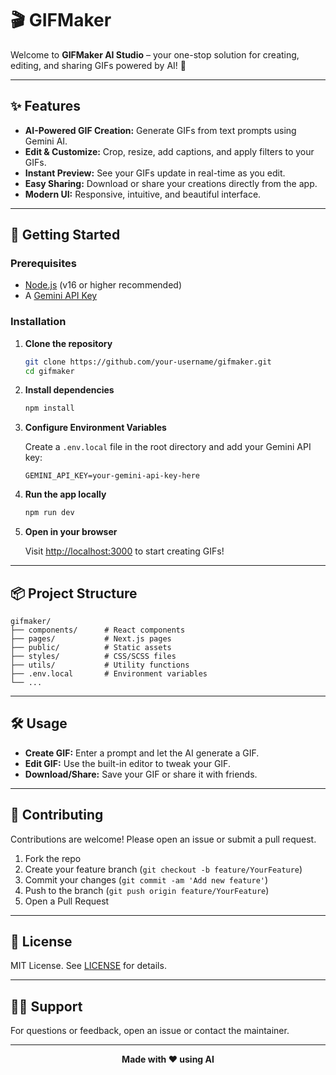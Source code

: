 

# 🎬 GIFMaker

Welcome to **GIFMaker AI Studio** – your one-stop solution for creating, editing, and sharing GIFs powered by AI! 🚀

---

## ✨ Features

- **AI-Powered GIF Creation:** Generate GIFs from text prompts using Gemini AI.
- **Edit & Customize:** Crop, resize, add captions, and apply filters to your GIFs.
- **Instant Preview:** See your GIFs update in real-time as you edit.
- **Easy Sharing:** Download or share your creations directly from the app.
- **Modern UI:** Responsive, intuitive, and beautiful interface.

---

## 🚀 Getting Started

### Prerequisites

- [Node.js](https://nodejs.org/) (v16 or higher recommended)
- A [Gemini API Key](https://ai.google.dev/)

### Installation

1. **Clone the repository**
   ```bash
   git clone https://github.com/your-username/gifmaker.git
   cd gifmaker
   ```

2. **Install dependencies**
   ```bash
   npm install
   ```

3. **Configure Environment Variables**

   Create a `.env.local` file in the root directory and add your Gemini API key:
   ```
   GEMINI_API_KEY=your-gemini-api-key-here
   ```

4. **Run the app locally**
   ```bash
   npm run dev
   ```

5. **Open in your browser**

   Visit [http://localhost:3000](http://localhost:3000) to start creating GIFs!

---


## 📦 Project Structure

```
gifmaker/
├── components/      # React components
├── pages/           # Next.js pages
├── public/          # Static assets
├── styles/          # CSS/SCSS files
├── utils/           # Utility functions
├── .env.local       # Environment variables
└── ...
```

---

## 🛠️ Usage

- **Create GIF:** Enter a prompt and let the AI generate a GIF.
- **Edit GIF:** Use the built-in editor to tweak your GIF.
- **Download/Share:** Save your GIF or share it with friends.

---

## 🤝 Contributing

Contributions are welcome! Please open an issue or submit a pull request.

1. Fork the repo
2. Create your feature branch (`git checkout -b feature/YourFeature`)
3. Commit your changes (`git commit -am 'Add new feature'`)
4. Push to the branch (`git push origin feature/YourFeature`)
5. Open a Pull Request

---

## 📄 License

MIT License. See [LICENSE](LICENSE) for details.

---

## 🙋‍♂️ Support

For questions or feedback, open an issue or contact the maintainer.

---

<p align="center">
  <b>Made with ❤️ using AI</b>
</p>
